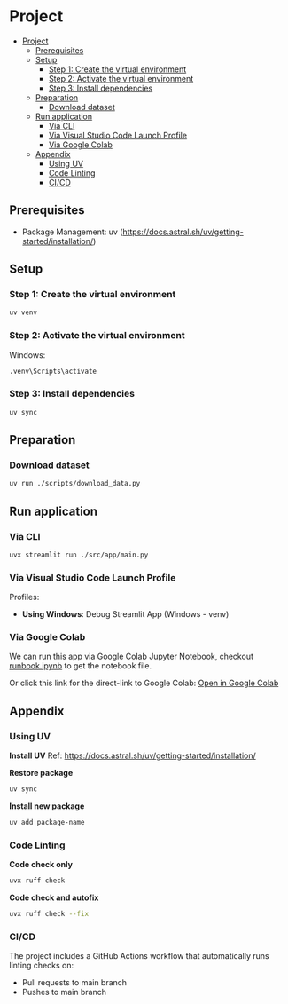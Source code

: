 # Project

- [Project](#project)
  - [Prerequisites](#prerequisites)
  - [Setup](#setup)
    - [Step 1: Create the virtual environment](#step-1-create-the-virtual-environment)
    - [Step 2: Activate the virtual environment](#step-2-activate-the-virtual-environment)
    - [Step 3: Install dependencies](#step-3-install-dependencies)
  - [Preparation](#preparation)
    - [Download dataset](#download-dataset)
  - [Run application](#run-application)
    - [Via CLI](#via-cli)
    - [Via Visual Studio Code Launch Profile](#via-visual-studio-code-launch-profile)
    - [Via Google Colab](#via-google-colab)
  - [Appendix](#appendix)
    - [Using UV](#using-uv)
    - [Code Linting](#code-linting)
    - [CI/CD](#cicd)


## Prerequisites
- Package Management: uv (https://docs.astral.sh/uv/getting-started/installation/)

## Setup

### Step 1: Create the virtual environment
```bash
uv venv
```

### Step 2: Activate the virtual environment

Windows:
```bash
.venv\Scripts\activate
```

### Step 3: Install dependencies
```bash
uv sync
```

## Preparation
### Download dataset
```bash
uv run ./scripts/download_data.py
```

## Run application

### Via CLI
```bash
uvx streamlit run ./src/app/main.py
```
### Via Visual Studio Code Launch Profile
Profiles:
- **Using Windows**: Debug Streamlit App (Windows - venv)

### Via Google Colab
We can run this app via Google Colab Jupyter Notebook, checkout [runbook.ipynb](./notebooks/runbook.ipynb) to get the notebook file.

Or click this link for the direct-link to Google Colab: [Open in Google Colab](https://colab.research.google.com/github/aio25-mix002/m03-p0301/blob/main/notebooks/runbook.ipynb)

## Appendix
### Using UV
**Install UV**
Ref: https://docs.astral.sh/uv/getting-started/installation/

**Restore package**
```bash
uv sync
```

**Install new package**
```bash
uv add package-name
```



### Code Linting

**Code check only**
```bash
uvx ruff check
```

**Code check and autofix**
```bash
uvx ruff check --fix
```

### CI/CD
The project includes a GitHub Actions workflow that automatically runs linting checks on:
- Pull requests to main branch
- Pushes to main branch
